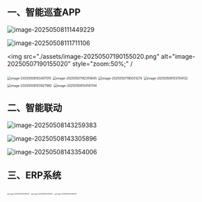 ## 一、智能巡查APP

![image-20250508111449229](./assets/image-20250508111449229.png)

![image-20250508111711106](./assets/image-20250508111711106.png)

<img src="./assets/image-20250507190155020.png" alt="image-20250507190155020" style="zoom:50%;" /

<img src="./assets/image-20250508103457015.png" alt="image-20250508103457015" style="zoom:50%;" />

<img src="./assets/image-20250507182310645.png" alt="image-20250507182310645" style="zoom: 50%;" />

<img src="./assets/image-20250507190031274.png" alt="image-20250507190031274" style="zoom:50%;" />

<img src="./assets/image-20250508103704132.png" alt="image-20250508103704132" style="zoom:50%;" />

<img src="./assets/image-20250508103927982.png" alt="image-20250508103927982" style="zoom:50%;" />

<img src="./assets/image-20250508104141744.png" alt="image-20250508104141744" style="zoom:50%;" />

## 二、智能联动

![image-20250508143259383](./assets/image-20250508143259383.png)

![image-20250508143305896](./assets/image-20250508143305896.png)

![image-20250508143354006](./assets/image-20250508143354006.png)

## 三、ERP系统

<img src="./assets/image-20250508113334953.png" alt="image-20250508113334953" style="zoom:25%;" />

<img src="./assets/image-20250508113345601.png" alt="image-20250508113345601" style="zoom:25%;" />

<img src="./assets/image-20250508113408430.png" alt="image-20250508113408430" style="zoom:25%;" />




